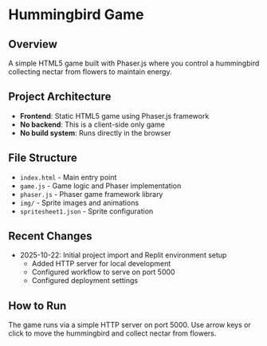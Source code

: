 # Hummingbird Game

## Overview
A simple HTML5 game built with Phaser.js where you control a hummingbird collecting nectar from flowers to maintain energy.

## Project Architecture
- **Frontend**: Static HTML5 game using Phaser.js framework
- **No backend**: This is a client-side only game
- **No build system**: Runs directly in the browser

## File Structure
- `index.html` - Main entry point
- `game.js` - Game logic and Phaser implementation
- `phaser.js` - Phaser game framework library
- `img/` - Sprite images and animations
- `spritesheet1.json` - Sprite configuration

## Recent Changes
- 2025-10-22: Initial project import and Replit environment setup
  - Added HTTP server for local development
  - Configured workflow to serve on port 5000
  - Configured deployment settings

## How to Run
The game runs via a simple HTTP server on port 5000. Use arrow keys or click to move the hummingbird and collect nectar from flowers.

